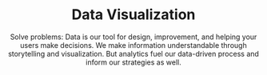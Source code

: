 ---
title: Data Visualization
subtitle: Solve problems&#58; Data is our tool for design, improvement, and helping your users make decisions. We make information understandable through storytelling and visualization. But analytics fuel our data-driven process and inform our strategies as well.
description: Data and information can be confusing. Visual storytelling clears up the message, and makes it easy to plan a course of action.<br><br><b>Tools we use&#58;</b> D3.js, highcharts.js, Tableau, Business Objects, Power BI
featured_image: dataviz-01.png
accent_color: '#792877'
gallery_images:
  - dataviz-01.png
  - dataviz-02.png
  - dataviz-03.png
---